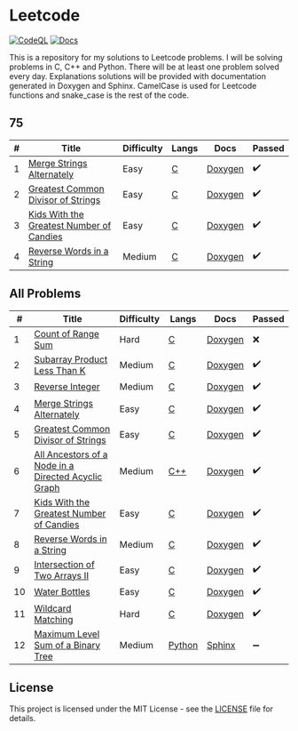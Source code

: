 # Leetcode

[![CodeQL](https://github.com/mldxo/leetcode/actions/workflows/codeql.yml/badge.svg)](https://github.com/mldxo/leetcode/actions/workflows/codeql.yml)
[![Docs](https://github.com/mldxo/leetcode/actions/workflows/docs.yml/badge.svg)](https://github.com/mldxo/leetcode/actions/workflows/docs.yml)

This is a repository for my solutions to Leetcode problems. I will be solving problems in C, C++ and Python. There will be at least one problem solved every day. Explanations solutions will be provided with documentation generated in Doxygen and Sphinx. CamelCase is used for Leetcode functions and snake_case is the rest of the code.

## 75

| # | Title | Difficulty | Langs | Docs | Passed |
|---| ----- | ---------- | ----- | ---- | ------ |
| 1 | [Merge Strings Alternately](https://leetcode.com/problems/merge-strings-alternately/) | Easy | [C](merge-strings-alternately/main.c) | [Doxygen](https://mldxo.github.io/leetcode/merge-strings-alternately/) | ✔️ |
| 2 | [Greatest Common Divisor of Strings](https://leetcode.com/problems/greatest-common-divisor-of-strings/) | Easy | [C](greatest-common-divisor-of-strings/main.c) | [Doxygen](https://mldxo.github.io/leetcode/greatest-common-divisor-of-strings/) | ✔️ |
| 3 | [Kids With the Greatest Number of Candies](https://leetcode.com/problems/kids-with-the-greatest-number-of-candies/) | Easy | [C](kids-with-the-greatest-number-of-candies/main.c) | [Doxygen](https://mldxo.github.io/leetcode/kids-with-the-greatest-number-of-candies/) | ✔️ |
| 4 | [Reverse Words in a String](https://leetcode.com/problems/reverse-words-in-a-string/) | Medium | [C](reverse-words-in-a-string/main.c) | [Doxygen](https://mldxo.github.io/leetcode/reverse-words-in-a-string/) | ✔️ |

## All Problems

| # | Title | Difficulty | Langs | Docs | Passed |
|---| ----- | ---------- | ----- | ---- | ------ |
| 1 | [Count of Range Sum](https://leetcode.com/problems/count-of-range-sum/) | Hard | [C](count-of-range-sum/main.c) | [Doxygen](https://mldxo.github.io/leetcode/count-of-range-sum/) | ❌ |
| 2 | [Subarray Product Less Than K](https://leetcode.com/problems/subarray-product-less-than-k/) | Medium | [C](subarray-product-less-than-k/main.c) | [Doxygen](https://mldxo.github.io/leetcode/subarray-product-less-than-k/) | ✔️ |
| 3 | [Reverse Integer](https://leetcode.com/problems/reverse-integer/) | Medium | [C](reverse-integer/main.c) | [Doxygen](https://mldxo.github.io/leetcode/reverse-integer/) | ✔️ |
| 4 | [Merge Strings Alternately](https://leetcode.com/problems/merge-strings-alternately/) | Easy | [C](merge-strings-alternately/main.c) | [Doxygen](https://mldxo.github.io/leetcode/merge-strings-alternately/) | ✔️ |
| 5 | [Greatest Common Divisor of Strings](https://leetcode.com/problems/greatest-common-divisor-of-strings/) | Easy | [C](greatest-common-divisor-of-strings/main.c) | [Doxygen](https://mldxo.github.io/leetcode/greatest-common-divisor-of-strings/) | ✔️ |
| 6 | [All Ancestors of a Node in a Directed Acyclic Graph](https://leetcode.com/problems/all-ancestors-of-a-node-in-a-directed-acyclic-graph/) | Medium | [C++](all-ancestors-of-a-node-in-a-dag/main.cpp) | [Doxygen](https://mldxo.github.io/leetcode/all-ancestors-of-a-node-in-a-dag/) | ✔️ |
| 7 | [Kids With the Greatest Number of Candies](https://leetcode.com/problems/kids-with-the-greatest-number-of-candies/) | Easy | [C](kids-with-the-greatest-number-of-candies/main.c) | [Doxygen](https://mldxo.github.io/leetcode/kids-with-the-greatest-number-of-candies/) | ✔️ |
| 8 | [Reverse Words in a String](https://leetcode.com/problems/reverse-words-in-a-string/) | Medium | [C](reverse-words-in-a-string/main.c) | [Doxygen](https://mldxo.github.io/leetcode/reverse-words-in-a-string/) | ✔️ |
| 9 | [Intersection of Two Arrays II](https://leetcode.com/problems/intersection-of-two-arrays-ii/) | Easy | [C](intersection-of-two-arrays-ii/main.c) | [Doxygen](https://mldxo.github.io/leetcode/intersection-of-two-arrays-ii/) | ✔️ |
| 10 | [Water Bottles](https://leetcode.com/problems/water-bottles/) | Easy | [C](water-bottles/main.c) | [Doxygen](https://mldxo.github.io/leetcode/water-bottles/) | ✔️ |
| 11 | [Wildcard Matching](https://leetcode.com/problems/wildcard-matching/) | Hard | [C](wildcard-matching/main.c) | [Doxygen](https://mldxo.github.io/leetcode/wildcard-matching/) | ✔️ |
| 12 | [Maximum Level Sum of a Binary Tree](https://leetcode.com/problems/maximum-level-sum-of-a-binary-tree/) | Medium | [Python](maximum-level-sum-of-a-binary-tree/main.py) | [Sphinx](https://mldxo.github.io/leetcode/maximum-level-sum-of-a-binary-tree/) | ➖ |
<!-- This marks table end for mldxo.github.io/leetcode scraper -->

## License

This project is licensed under the MIT License - see the [LICENSE](LICENSE) file for details.
